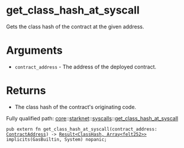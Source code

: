 # get_class_hash_at_syscall

Gets the class hash of the contract at the given address.
# Arguments

- `contract_address` - The address of the deployed contract.
# Returns

- The class hash of the contract's originating code.

Fully qualified path: [core](./core.md)::[starknet](./core-starknet.md)::[syscalls](./core-starknet-syscalls.md)::[get_class_hash_at_syscall](./core-starknet-syscalls-get_class_hash_at_syscall.md)

<pre><code class="language-cairo">pub extern fn get_class_hash_at_syscall(contract_address: <a href="core-starknet-contract_address-ContractAddress.html">ContractAddress</a>) -&gt; <a href="core-result-Result.html">Result&lt;ClassHash, Array&lt;felt252&gt;&gt;</a> implicits(GasBuiltin, System) nopanic;</code></pre>

